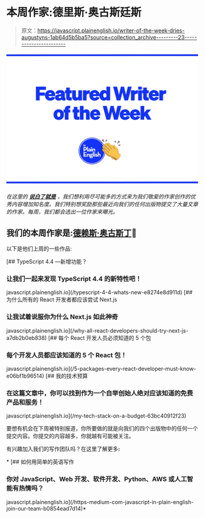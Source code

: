 # 本周作家:德里斯·奥古斯廷斯

> 原文：<https://javascript.plainenglish.io/writer-of-the-week-dries-augustyns-1ab64d5b5ba5?source=collection_archive---------23----------------------->

![](img/424e9f774c4772306ed63071aba29679.png)

*在这里的* [***说白了就是***](https://plainenglish.io) *，我们想利用尽可能多的方式来为我们敬爱的作家创作的优秀内容增加知名度。我们特别想奖励那些最近向我们的任何出版物提交了大量文章的作家。每周，我们都会选出一位作家来曝光。*

## 我们的本周作家是:[德赖斯·奥古斯丁](https://driaug.medium.com/)🎉

以下是他们上周的一些作品:

[](/typescript-4-4-whats-new-e8274e8d911d) [## TypeScript 4.4 —新增功能？

### 让我们一起来发现 TypeScript 4.4 的新特性吧！

javascript.plainenglish.io](/typescript-4-4-whats-new-e8274e8d911d) [](/why-all-react-developers-should-try-next-js-a7db2b0eb838) [## 为什么所有的 React 开发者都应该尝试 Next.js

### 让我试着说服你为什么 Next.js 如此神奇

javascript.plainenglish.io](/why-all-react-developers-should-try-next-js-a7db2b0eb838) [](/5-packages-every-react-developer-must-know-e06bf1b96514) [## 每个 React 开发人员必须知道的 5 个包

### 每个开发人员都应该知道的 5 个 React 包！

javascript.plainenglish.io](/5-packages-every-react-developer-must-know-e06bf1b96514) [](/my-tech-stack-on-a-budget-63bc40912f23) [## 我的技术预算

### 在这篇文章中，你可以找到作为一个自举创始人绝对应该知道的免费产品和服务！

javascript.plainenglish.io](/my-tech-stack-on-a-budget-63bc40912f23) 

要想有机会在下周被特别报道，你所要做的就是向我们的四个出版物中的任何一个提交内容。你提交的内容越多，你就越有可能被关注。

有兴趣加入我们的写作团队吗？在这里了解更多[](/https-medium-com-javascript-in-plain-english-join-our-team-b0854ead7d14)**:**

*[](/https-medium-com-javascript-in-plain-english-join-our-team-b0854ead7d14) [## 如何用简单的英语写作

### 你对 JavaScript、Web 开发、软件开发、Python、AWS 或人工智能有热情吗？

javascript.plainenglish.io](/https-medium-com-javascript-in-plain-english-join-our-team-b0854ead7d14)*